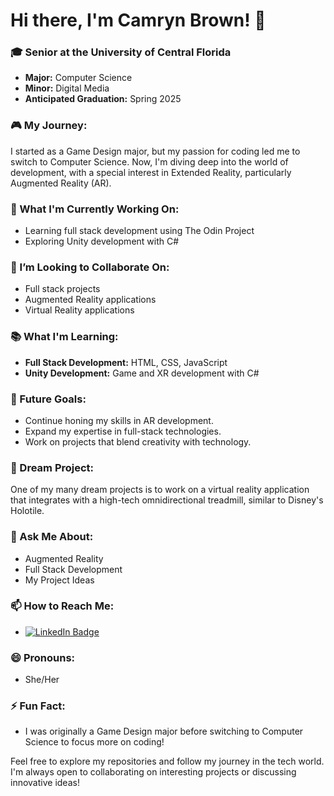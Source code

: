 # Hi there, I'm Camryn Brown! 👋

### 🎓 Senior at the University of Central Florida
- **Major:** Computer Science
- **Minor:** Digital Media
- **Anticipated Graduation:** Spring 2025

### 🎮 My Journey:
I started as a Game Design major, but my passion for coding led me to switch to Computer Science. Now, I'm diving deep into the world of development, with a special interest in Extended Reality, particularly Augmented Reality (AR).

### 🔭 What I'm Currently Working On:
- Learning full stack development using The Odin Project
- Exploring Unity development with C#

### 👯 I’m Looking to Collaborate On:
- Full stack projects
- Augmented Reality applications
- Virtual Reality applications

### 📚 What I'm Learning:
- **Full Stack Development:** HTML, CSS, JavaScript
- **Unity Development:** Game and XR development with C#

### 🚀 Future Goals:
- Continue honing my skills in AR development.
- Expand my expertise in full-stack technologies.
- Work on projects that blend creativity with technology.

### 🌟 Dream Project:
One of my many dream projects is to work on a virtual reality application that integrates with a high-tech omnidirectional treadmill, similar to Disney's Holotile.

### 💬 Ask Me About:
- Augmented Reality
- Full Stack Development
- My Project Ideas

### 📫 How to Reach Me:
- [![LinkedIn Badge](https://img.shields.io/badge/LinkedIn-Connect-blue?logo=linkedin&logoColor=white)](https://www.linkedin.com/in/camrynabrown/)

### 😄 Pronouns:
- She/Her

### ⚡ Fun Fact:
- I was originally a Game Design major before switching to Computer Science to focus more on coding!

Feel free to explore my repositories and follow my journey in the tech world. I'm always open to collaborating on interesting projects or discussing innovative ideas!

